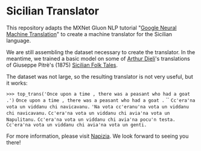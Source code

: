 # Sicilian Translator

This repository adapts the MXNet Gluon NLP tutorial "[Google Neural Machine Translation](https://gluon-nlp.mxnet.io/examples/machine_translation/gnmt.html)" to create a machine translator for the Sicilian language.

We are still assembling the dataset necessary to create the translator.  In the meantime, we trained a basic model on some of [Arthur Dieli](http://www.dieli.net/)'s translations of Giuseppe Pitrè's (1875) [Sicilian Folk Tales](https://scn.wikipedia.org/wiki/F%C3%A0uli,_nueddi_e_cunti_pupulari_siciliani).

The dataset was not large, so the resulting translator is not very useful, but it works:

`>>> top_trans('Once upon a time , there was a peasant who had a goat .')`
`Once upon a time , there was a peasant who had a goat .`
``
`Cc'era'na vota un viddanu chi navicavanu.`
`'Na vota cc'eranu'na vota un viddanu chi navicavanu.`
`Cc'era'na vota un viddanu chi avia'na vota un Napulitanu.`
`Cc'era'na vota un viddanu chi avia'na pocu'n testa.`
`Cc'era'na vota un viddanu chi avia'na vota un genti.`


For more information, please visit [Napizia](https://www.napizia.com/pages/ml-sicilian/ml-scn_p03.shtml).  We look forward to seeing you there!
